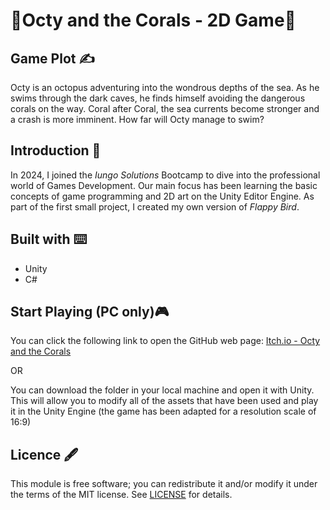 # 🐙Octy and the Corals - 2D Game🪸

## Game Plot ✍️
Octy is an octopus adventuring into the wondrous depths of the sea. As he swims through the dark caves, he finds himself avoiding the dangerous corals on the way. Coral after Coral, the sea currents become stronger and a crash is more imminent.
How far will Octy manage to swim?

## Introduction 📖
In 2024, I joined the _Iungo Solutions_ Bootcamp to dive into the professional world of Games Development. Our main focus has been learning the basic concepts of game programming and 2D art on the Unity Editor Engine. As part of the first small project, I created my own version of _Flappy Bird_.

## Built with ⌨️
+ Unity
+ C#

## Start Playing (PC only)🎮
You can click the following link to open the GitHub web page:
[Itch.io - Octy and the Corals](https://ertucci674.itch.io/octy-and-the-corals)

OR

You can download the folder in your local machine and open it with Unity. This will allow you to modify all of the assets that have been used and play it in the Unity Engine (the game has been adapted for a resolution scale of 16:9)

## Licence 🖋️
This module is free software; you can redistribute it and/or modify it under the terms of the MIT license. See [LICENSE](/LICENCE) for details.